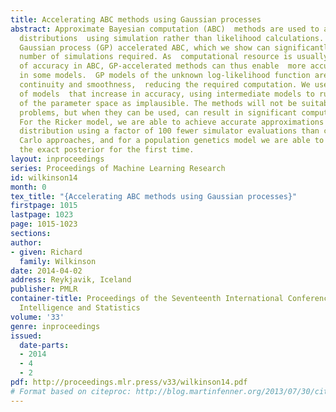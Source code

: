 ```yaml
---
title: Accelerating ABC methods using Gaussian processes
abstract: Approximate Bayesian computation (ABC)  methods are used to approximate  posterior
  distributions  using simulation rather than likelihood calculations. We introduce
  Gaussian process (GP) accelerated ABC, which we show can significantly reduce the
  number of simulations required. As  computational resource is usually the main determinant
  of accuracy in ABC, GP-accelerated methods can thus enable  more accurate inference
  in some models.  GP models of the unknown log-likelihood function are  used to exploit
  continuity and smoothness,  reducing the required computation. We use a sequence
  of models  that increase in accuracy, using intermediate models to rule out regions
  of the parameter space as implausible. The methods will not be suitable for all
  problems, but when they can be used, can result in significant computational savings.
  For the Ricker model, we are able to achieve accurate approximations to the posterior
  distribution using a factor of 100 fewer simulator evaluations than comparable Monte
  Carlo approaches, and for a population genetics model we are able to approximate
  the exact posterior for the first time.
layout: inproceedings
series: Proceedings of Machine Learning Research
id: wilkinson14
month: 0
tex_title: "{Accelerating ABC methods using Gaussian processes}"
firstpage: 1015
lastpage: 1023
page: 1015-1023
sections: 
author:
- given: Richard
  family: Wilkinson
date: 2014-04-02
address: Reykjavik, Iceland
publisher: PMLR
container-title: Proceedings of the Seventeenth International Conference on Artificial
  Intelligence and Statistics
volume: '33'
genre: inproceedings
issued:
  date-parts:
  - 2014
  - 4
  - 2
pdf: http://proceedings.mlr.press/v33/wilkinson14.pdf
# Format based on citeproc: http://blog.martinfenner.org/2013/07/30/citeproc-yaml-for-bibliographies/
---
```

